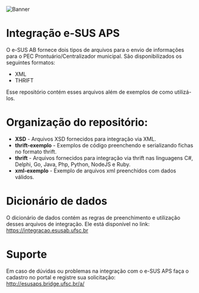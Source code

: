 ![Banner](https://raw.githubusercontent.com/laboratoriobridge/esusab-integracao/master/banner.png?token=ABpXJ3jdFgxnlXYzJMp5hI1wi6RiHdyyks5cj8d7wA%3D%3D)
# Integração e-SUS APS

O e-SUS AB fornece dois tipos de arquivos para o envio de informações para o PEC Prontuário/Centralizador municipal. São disponibilizados os seguintes formatos:

* XML
* THRIFT

Esse repositório contém esses arquivos além de exemplos de como utilizá-los.

# Organização do repositório:
 * **XSD** - Arquivos XSD fornecidos para integração via XML.
 * **thrift-exemplo** - Exemplos de código preenchendo e serializando fichas no formato thrift.
 * **thrift** - Arquivos fornecidos para integração via thrift nas linguagens C#, Delphi, Go, Java, Php, Python, NodeJS e Ruby.
 * **xml-exemplo** - Exemplo de arquivos xml preenchidos com dados válidos. 
 
# Dicionário de dados
O dicionário de dados contém as regras de preenchimento e utilização desses arquivos de integração. Ele está disponível no link: https://integracao.esusab.ufsc.br
 
# Suporte
Em caso de dúvidas ou problemas na integração com o e-SUS APS faça o cadastro no portal e registre sua solicitação: http://esusaps.bridge.ufsc.br/a/

